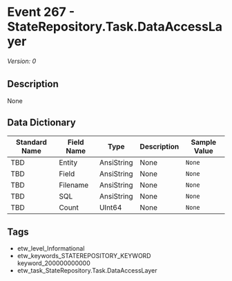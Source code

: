 # Event 267 - StateRepository.Task.DataAccessLayer
###### Version: 0

## Description
None

## Data Dictionary
|Standard Name|Field Name|Type|Description|Sample Value|
|---|---|---|---|---|
|TBD|Entity|AnsiString|None|`None`|
|TBD|Field|AnsiString|None|`None`|
|TBD|Filename|AnsiString|None|`None`|
|TBD|SQL|AnsiString|None|`None`|
|TBD|Count|UInt64|None|`None`|

## Tags
* etw_level_Informational
* etw_keywords_STATEREPOSITORY_KEYWORD keyword_200000000000
* etw_task_StateRepository.Task.DataAccessLayer